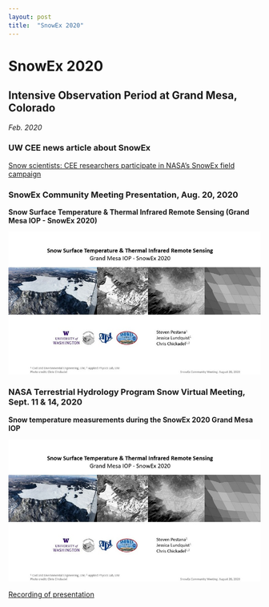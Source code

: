 ```yaml
---
layout: post
title:  "SnowEx 2020"
---
```



# SnowEx 2020
## Intensive Observation Period at Grand Mesa, Colorado
*Feb. 2020*


### UW CEE news article about SnowEx

[Snow scientists: CEE researchers participate in NASA’s SnowEx field campaign](https://www.ce.washington.edu/news/article/2020-07-23/snow-scientists-cee-researchers-participate-nasa%E2%80%99s-snowex-field-campaign)


### SnowEx Community Meeting Presentation, Aug. 20, 2020 

**Snow Surface Temperature & Thermal Infrared Remote Sensing (Grand Mesa IOP - SnowEx 2020)**

[![snowex-presentation-aug2020.jpg](/assets/images/snowex-presentation-aug2020.jpg)](/assets/docs/snowex-presentation-aug2020.pdf)


### NASA Terrestrial Hydrology Program Snow Virtual Meeting, Sept. 11 & 14, 2020

**Snow temperature measurements during the SnowEx 2020 Grand Mesa IOP**

[![snowex-presentation-aug2020.jpg](/assets/images/snowex-presentation-aug2020.jpg)](/assets/images/snowex-presentation-sept2020.jpg)

[Recording of presentation](https://youtu.be/mauE4pBUCrE) 